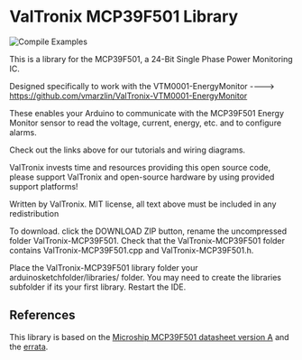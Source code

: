 # ValTronix MCP39F501 Library

![Compile Examples](https://github.com/valtronix/ValTronix-MCP39F501/workflows/Compile%20Examples/badge.svg)

This is a library for the MCP39F501, a 24-Bit Single Phase Power Monitoring IC.

Designed specifically to work with the VTM0001-EnergyMonitor ----> https://github.com/vmarzlin/ValTronix-VTM0001-EnergyMonitor

These enables your Arduino to communicate with the MCP39F501 Energy Monitor sensor to read the voltage, current, energy, etc. and to configure alarms.

Check out the links above for our tutorials and wiring diagrams.

ValTronix invests time and resources providing this open source code, please support ValTronix and open-source hardware by using provided support platforms!

Written by ValTronix.
MIT license, all text above must be included in any redistribution

To download. click the DOWNLOAD ZIP button, rename the uncompressed folder ValTronix-MCP39F501. Check that the ValTronix-MCP39F501 folder contains ValTronix-MCP39F501.cpp and ValTronix-MCP39F501.h.

Place the ValTronix-MCP39F501 library folder your arduinosketchfolder/libraries/ folder. You may need to create the libraries subfolder if its your first library. Restart the IDE.

## References

This library is based on the [Microship MCP39F501 datasheet version A](https://ww1.microchip.com/downloads/en/DeviceDoc/20005256A.pdf) and the [errata](https://ww1.microchip.com/downloads/en/DeviceDoc/80000675A.pdf).
